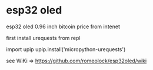 # esp32 oled
esp32 oled 0.96 inch bitcoin price from intenet

first install urequests from repl

import upip
upip.install('micropython-urequests')

see WiKi => https://github.com/romeolock/esp32oled/wiki
